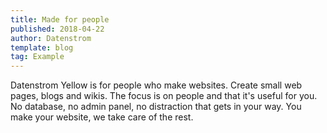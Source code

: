 ```yaml
---
title: Made for people
published: 2018-04-22
author: Datenstrom
template: blog
tag: Example
---
```

Datenstrom Yellow is for people who make websites. Create small web pages, blogs and wikis. The focus is on people and that it's useful for you. No database, no admin panel, no distraction that gets in your way. You make your website, we take care of the rest.